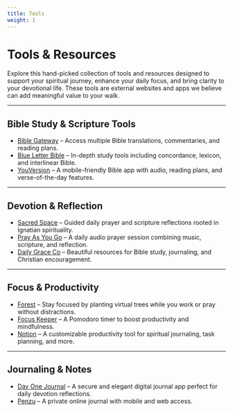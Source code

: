 ```yaml
---
title: Tools
weight: 1
---
```


# Tools & Resources

Explore this hand-picked collection of tools and resources designed to support your spiritual journey, enhance your daily focus, and bring clarity to your devotional life. These tools are external websites and apps we believe can add meaningful value to your walk.

---

## Bible Study & Scripture Tools

- [Bible Gateway](https://www.biblegateway.com) – Access multiple Bible translations, commentaries, and reading plans.
- [Blue Letter Bible](https://www.blueletterbible.org) – In-depth study tools including concordance, lexicon, and interlinear Bible.
- [YouVersion](https://www.youversion.com/the-bible-app/) – A mobile-friendly Bible app with audio, reading plans, and verse-of-the-day features.

---

## Devotion & Reflection

- [Sacred Space](https://www.sacredspace.ie) – Guided daily prayer and scripture reflections rooted in Ignatian spirituality.
- [Pray As You Go](https://pray-as-you-go.org) – A daily audio prayer session combining music, scripture, and reflection.
- [Daily Grace Co](https://dailygraceco.com) – Beautiful resources for Bible study, journaling, and Christian encouragement.

---

## Focus & Productivity

- [Forest](https://www.forestapp.cc) – Stay focused by planting virtual trees while you work or pray without distractions.
- [Focus Keeper](https://apps.apple.com/us/app/focus-keeper-time-management/id830466924) – A Pomodoro timer to boost productivity and mindfulness.
- [Notion](https://www.notion.so) – A customizable productivity tool for spiritual journaling, task planning, and more.

---

## Journaling & Notes

- [Day One Journal](https://dayoneapp.com) – A secure and elegant digital journal app perfect for daily devotion reflections.
- [Penzu](https://penzu.com) – A private online journal with mobile and web access.